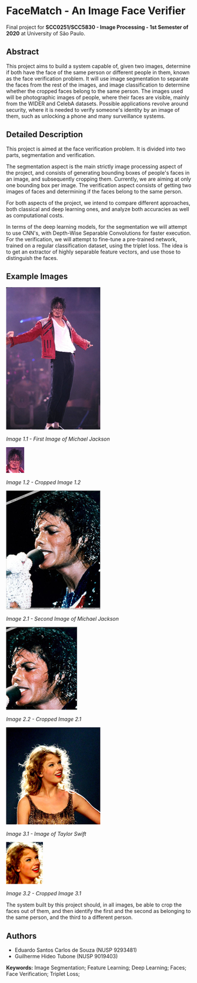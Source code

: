 # **FaceMatch - An Image Face Verifier**
Final project for **SCC0251/SCC5830 - Image Processing - 1st Semester of 2020** at University of São Paulo.

## **Abstract**
This project aims to build a system capable of, given two images, determine if both have the face of the same person or different people in them, known as the face verification problem. It will use image segmentation to separate the faces from the rest of the images, and image classification to determine whether the cropped faces belong to the same person. The images used will be photographic images of people, where their faces are visible, mainly from the WIDER and CelebA datasets. Possible applications revolve around security, where it is needed to verify someone's identity by an image of them, such as unlocking a phone and many surveillance systems.

## **Detailed Description**
This project is aimed at the face verification problem. It is divided into two parts, segmentation and verification.

The segmentation aspect is the main strictly image processing aspect of the project, and consists of generating bounding boxes of people's faces in an image, and subsequently cropping them. Currently, we are aiming at only one bounding box per image.
The verification aspect consists of getting two images of faces and determining if the faces belong to the same person.

For both aspects of the project, we intend to compare different approaches, both classical and deep learning ones, and analyze both accuracies as well as computational costs.

In terms of the deep learning models, for the segmentation we will attempt to use CNN's, with Depth-Wise Separable Convolutions for faster execution.
For the verification, we will attempt to fine-tune a pre-trained network, trained on a regular classification dataset, using the triplet loss. The idea is to get an extractor of highly separable feature vectors, and use those to distinguish the faces.

## **Example Images**
![](example_imgs/michael_1.jpg)

*Image 1.1 - First Image of Michael Jackson*

![](example_imgs/michael_1_cropped.png)

*Image 1.2 - Cropped Image 1.2*

![](example_imgs/michael_2.jpg)

*Image 2.1 - Second Image of Michael Jackson*

![](example_imgs/michael_2_cropped.png)

*Image 2.2 - Cropped Image 2.1*

![](example_imgs/taylor.jpg)

*Image 3.1 - Image of Taylor Swift*

![](example_imgs/taylor_cropped.png)

*Image 3.2 - Cropped Image 3.1*

The system built by this project should, in all images, be able to crop the faces out of them, and then identify the first and the second as belonging to the same person, and the third to a different person.

## **Authors**
 - Eduardo Santos Carlos de Souza (NUSP 9293481)
 - Guilherme Hideo Tubone (NUSP 9019403)

**Keywords:** Image Segmentation; Feature Learning; Deep Learning; Faces; Face Verification; Triplet Loss;
